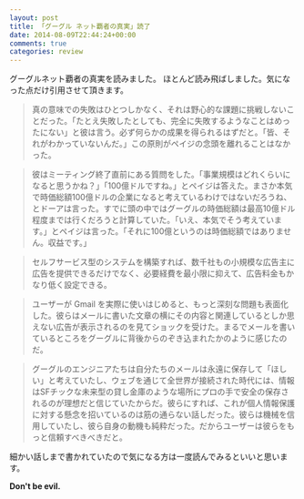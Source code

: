 ```yaml
---
layout: post
title: 「グーグル ネット覇者の真実」読了
date: 2014-08-09T22:44:24+00:00
comments: true
categories: review
---
```


グーグルネット覇者の真実を読みました。
ほとんど読み飛ばしました。気になった点だけ引用させて頂きます。

<blockquote>
真の意味での失敗はひとつしかなく、それは野心的な課題に挑戦しないことだった。「たとえ失敗したとしても、完全に失敗するようなことはめったにない」と彼は言う。必ず何らかの成果を得られるはずだと。「皆、それがわかっていないんだ。」この原則がペイジの念頭を離れることはなかった。
</blockquote>

<blockquote>
彼はミーティング終了直前にある質問をした。「事業規模はどれくらいになると思うかね？」「100億ドルですね。」とペイジは答えた。まさか本気で時価総額100億ドルの企業になると考えているわけではないだろうね、とドーアは言った。すでに頭の中ではグーグルの時価総額は最高10億ドル程度までは行くだろうと計算していた。「いえ、本気でそう考えています。」とペイジは言った。「それに100億というのは時価総額ではありません。収益です。」
</blockquote>

<blockquote>
セルフサービス型のシステムを構築すれば、数千社もの小規模な広告主に広告を提供できるだけでなく、必要経費を最小限に抑えて、広告料金もかなり低く設定できる。
</blockquote>

<blockquote>
ユーザーが Gmail を実際に使いはじめると、もっと深刻な問題も表面化した。彼らはメールに書いた文章の横にその内容と関連しているとしか思えない広告が表示されるのを見てショックを受けた。まるでメールを書いているところをグーグルに背後からのぞき込まれたかのように感じたのだ。
</blockquote>

<blockquote>
グーグルのエンジニアたちは自分たちのメールは永遠に保存して「ほしい」と考えていたし、ウェブを通じて全世界が接続された時代には、情報はSFチックな未来型の貸し金庫のような場所にプロの手で安全の保存されるのが理想だと信じていたからだ。彼らにすれば、これが個人情報保護に対する懸念を招いているのは筋の通らない話しだった。彼らは機械を信用していたし、彼ら自身の動機も純粋だった。だからユーザーは彼らをもっと信頼すべきべきだと。
</blockquote>

細かい話しまで書かれていたので気になる方は一度読んでみるといいと思います。

<strong>Don't be evil.</strong>
